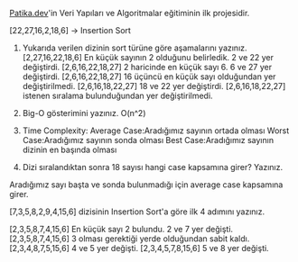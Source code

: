 [Patika.dev](https://www.patika.dev/tr)'in Veri Yapıları ve Algoritmalar eğitiminin ilk projesidir.

[22,27,16,2,18,6] -> Insertion Sort

1. Yukarıda verilen dizinin sort türüne göre aşamalarını yazınız.
[2,27,16,22,18,6] En küçük sayının 2 olduğunu belirledik. 2 ve 22 yer değiştirdi.
[2,6,16,22,18,27] 2 haricinde en küçük sayı 6. 6 ve 27 yer değiştirdi.
[2,6,16,22,18,27] 16 üçüncü en küçük sayı olduğundan yer değiştirilmedi.
[2,6,16,18,22,27] 18 ve 22 yer değiştirdi.
[2,6,16,18,22,27] istenen sıralama bulunduğundan yer değiştirilmedi.

2. Big-O gösterimini yazınız.
O(n^2)

3. Time Complexity:
Average Case:Aradığımız sayının ortada olması
Worst Case:Aradığımız sayının sonda olması
Best Case:Aradığımız sayının dizinin en başında olması

4. Dizi sıralandıktan sonra 18 sayısı hangi case kapsamına girer? Yazınız.

Aradığımız sayı başta ve sonda bulunmadığı için average case kapsamına girer.

 [7,3,5,8,2,9,4,15,6] dizisinin Insertion Sort'a göre ilk 4 adımını yazınız.

 [2,3,5,8,7,4,15,6] En küçük sayı 2 bulundu. 2 ve 7 yer değişti.
 [2,3,5,8,7,4,15,6] 3 olması gerektiği yerde olduğundan sabit kaldı.
 [2,3,4,8,7,5,15,6] 4 ve 5 yer değişti.
 [2,3,4,5,7,8,15,6] 5 ve 8 yer değişti.
